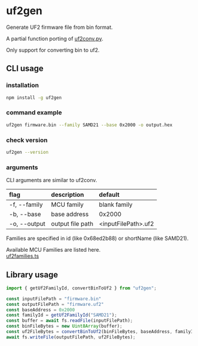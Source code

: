 # uf2gen

Generate UF2 firmware file from bin format.

A partial function porting of [uf2conv.py](https://github.com/microsoft/uf2/blob/master/utils/uf2conv.py).

Only support for converting bin to uf2.

## CLI usage

### installation

```sh
npm install -g uf2gen
```

### command example
```sh
uf2gen firmware.bin --family SAMD21 --base 0x2000 -o output.hex
```

### check version
```sh
uf2gen --version
```

### arguments

CLI arguments are similar to uf2conv.

|flag|description|default
|:--|:--|:--|
|-f, --family | MCU family | blank family |
|-b, --base | base address | 0x2000 |
|-o, --output | output file path | \<inputFilePath\>.uf2

Families are specified in id (like 0x68ed2b88) or shortName (like SAMD21). 

Available MCU Families are listed here.  
[uf2families.ts](https://github.com/yahiro07/uf2gen/blob/main/src/uf2families.ts)

## Library usage

```ts
import { getUf2FamilyId, convertBinToUf2 } from "uf2gen";

const inputFilePath = "firmware.bin"
const outputFilePath = "firmware.uf2"
const baseAddress = 0x2000
const familyId = getUf2FamilyId("SAMD21");
const buffer = await fs.readFile(inputFilePath);
const binFileBytes = new Uint8Array(buffer);
const uf2FileBytes = convertBinToUf2(binFileBytes, baseAddress, familyId);
await fs.writeFile(outputFilePath, uf2FileBytes);

```

